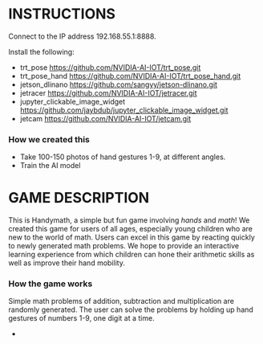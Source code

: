 # INSTRUCTIONS

Connect to the IP address 192.168.55.1:8888.
 
Install the following:
- trt_pose https://github.com/NVIDIA-AI-IOT/trt_pose.git
- trt_pose_hand https://github.com/NVIDIA-AI-IOT/trt_pose_hand.git
- jetson_dlinano https://github.com/sangyy/jetson-dlinano.git
- jetracer https://github.com/NVIDIA-AI-IOT/jetracer.git
- jupyter_clickable_image_widget https://github.com/jaybdub/jupyter_clickable_image_widget.git
- jetcam https://github.com/NVIDIA-AI-IOT/jetcam.git



### How we created this
- Take 100-150 photos of hand gestures 1-9, at different angles.
- Train the AI model

  
# GAME DESCRIPTION
This is Handymath, a simple but fun game involving *hands* and *math*!
We created this game for users of all ages, especially young children who are new to the world of math. 
Users can excel in this game by reacting quickly to newly generated math problems. We hope to provide an interactive learning experience from which children can hone their arithmetic skills as well as improve their hand mobility.

### How the game works
Simple math problems of addition, subtraction and multiplication are randomly generated.
The user can solve the problems by holding up hand gestures of numbers 1-9, one digit at a time.



-

